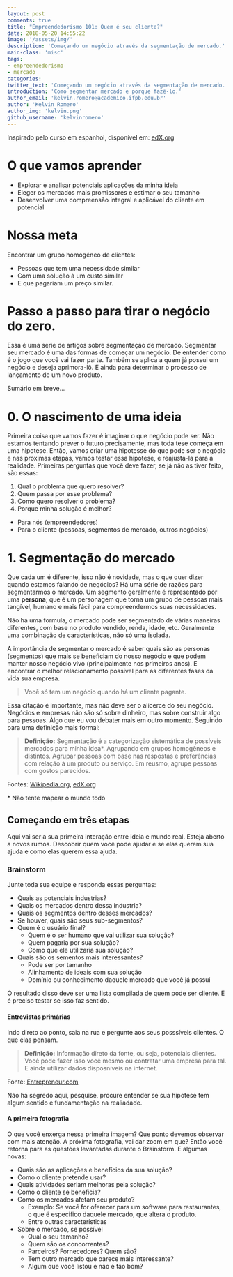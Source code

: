 ```yaml
---
layout: post
comments: true
title: "Empreendedorismo 101: Quem é seu cliente?"
date: 2018-05-20 14:55:22
image: '/assets/img/'
description: 'Começando um negócio através da segmentação de mercado.'
main-class: 'misc'
tags:
- empreendedorismo
- mercado
categories:
twitter_text: 'Começando um negócio através da segmentação de mercado.'
introduction: 'Como segmentar mercado e porque fazê-lo.'
author_email: 'kelvin.romero@academico.ifpb.edu.br'
author: 'Kelvin Romero'
author_img: 'kelvin.png'
github_username: 'kelvinromero'
---
```


<!-- Links -->
[EDX_COURSE]:https://www.edx.org/course/entrepreneurship-101-quien-es-tu-cliente-mitx-15-390-1x-1
[DEFINITION_PMR]:https://www.entrepreneur.com/encyclopedia/primary-market-research
[DEFINITION_SEGMENTACAO]:https://pt.wikipedia.org/wiki/Segmenta%C3%A7%C3%A3o_de_mercado

<!-- Content -->
Inspirado pelo curso em espanhol, disponível em: [edX.org][EDX_COURSE]

# O que vamos aprender

 - Explorar e analisar potenciais aplicações da minha ideia
 - Eleger os mercados mais promissores e estimar o seu tamanho
 - Desenvolver uma compreensão integral e aplicável do cliente em potencial

# Nossa meta

Encontrar um grupo homogêneo de clientes:
 - Pessoas que tem uma necessidade similar
 - Com uma solução à um custo similar
 - E que pagariam um preço similar.

# Passo a passo para tirar o negócio do zero.

Essa é uma serie de artigos sobre segmentação de mercado. Segmentar seu mercado é uma das formas de começar um negócio. De entender como é o jogo que você vai fazer parte. Também se aplica a quem já possui um negócio e deseja aprimora-lô. E ainda para determinar o processo de lançamento de um novo produto.

Sumário em breve...


# 0. O nascimento de uma ideia

Primeira coisa que vamos fazer é imaginar o que negócio pode ser. Não estamos tentando prever o futuro precisamente, mas toda tese começa em uma hipotese. Então, vamos criar uma hipotesse do que pode ser o negócio e nas proximas etapas, vamos testar essa hipotese, e reajusta-la para a realidade. Primeiras perguntas que você deve fazer, se já não as tiver feito, são essas:

1. Qual o problema que quero resolver?
2. Quem passa por esse problema?
3. Como quero resolver o problema?
4. Porque minha solução é melhor?
  - Para nós (empreendedores)
  - Para o cliente (pessoas, segmentos de mercado, outros negócios)

# 1. Segmentação do mercado

Que cada um é diferente, isso não é novidade, mas o que quer dizer quando estamos falando de negócios? Há uma série de razões para segmentarmos o mercado. Um segmento geralmente é representado por uma **persona**; que é um personagem que torna um grupo de pessoas mais tangível, humano e mais fácil para compreendermos suas necessidades.

Não há uma formula, o mercado pode ser segmentado de várias maneiras diferentes, com base no produto vendido, renda, idade, etc. Geralmente uma combinação de características, não só uma isolada.

A importância de segmentar o mercado é saber quais são as personas (segmentos) que mais se beneficiam do nosso negócio e que podem manter nosso negócio vivo (principalmente nos primeiros anos). E encontrar o melhor relacionamento possível para as diferentes fases da vida sua empresa.

> Você só tem um negócio quando há um cliente pagante.

Essa citação é importante, mas não deve ser o alicerce do seu negócio. Negócios e empresas não são só sobre dinheiro, mas sobre construir algo para pessoas. Algo que eu vou debater mais em outro momento. Seguindo para uma definição mais formal:


> **Definição:** Segmentação é a categorização sistemática de possíveis mercados para minha idea*. Agrupando em grupos homogêneos e distintos. Agrupar pessoas com base nas respostas e preferências com relação à um produto ou serviço. Em reusmo, agrupe pessoas com gostos parecidos.

Fontes: [Wikipedia.org][DEFINITION_SEGMENTACAO], [edX.org][EDX_COURSE]

\*  Não tente mapear o mundo todo

## Começando em três etapas

Aqui vai ser a sua primeira interação entre ideia e mundo real. Esteja aberto a novos rumos. Descobrir quem você pode ajudar e se elas querem sua ajuda e como elas querem essa ajuda.

### Brainstorm

Junte toda sua equipe e responda essas perguntas:
- Quais as potenciais industrias?
- Quais os mercados dentro dessa industria?
- Quais os segmentos dentro desses mercados?
- Se houver, quais são seus sub-segmentos?
- Quem é o usuário final?
  - Quem é o ser humano que vai utilizar sua solução?
  - Quem pagaria por sua solução?
  - Como que ele utilizaria sua solução?
- Quais são os sementos mais interessantes?
  - Pode ser por tamanho
  - Alinhamento de ideais com sua solução
  - Domínio ou conhecimento daquele mercado que você já possui

O resultado disso deve ser uma lista compilada de quem pode ser cliente. E é preciso testar se isso faz sentido.

#### Entrevistas primárias

Indo direto ao ponto, saia na rua e pergunte aos seus posssíveis clientes. O que elas pensam.

> **Definição:**  Informação direto da fonte, ou seja, potenciais clientes. Você pode fazer isso você mesmo ou contratar uma empresa para tal. E ainda utilizar dados disposníveis na internet.

Fonte: [Entrepreneur.com][DEFINITION_PMR]

Não há segredo aqui, pesquise, procure entender se sua hipotese tem algum sentido e fundamentação na realiadade.

#### A primeira fotografia

O que você enxerga nessa primeira imagem? Que ponto devemos observar com mais atenção. A próxima fotografia, vai dar zoom em que? Então você retorna para as questões levantadas durante o Brainstorm. E algumas novas:

- Quais são as aplicações e benefícios da sua solução?
 - Como o cliente pretende usar?
 - Quais atividades seriam melhoras pela solução?
 - Como o cliente se beneficia?
- Como os mercados afetam seu produto?
  - Exemplo: Se você for oferecer para um software para restaurantes, o que é especifico daquele mercado, que altera o produto.
  - Entre outras características
- Sobre o mercado, se possível
  - Qual o seu tamanho?
  - Quem são os concorrentes?
  - Parceiros? Fornecedores? Quem são?
  - Tem outro mercado que parece mais interessante?
  - Algum que você listou e não é tão bom?
